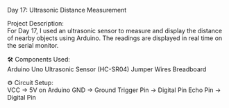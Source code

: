 Day 17: Ultrasonic Distance Measurement

Project Description:  
For Day 17, I used an ultrasonic sensor to measure and display the distance of nearby objects using Arduino. The readings are displayed in real time on the serial monitor.

🛠️ Components Used:  
Arduino Uno
Ultrasonic Sensor (HC-SR04)
Jumper Wires
Breadboard

⚙️ Circuit Setup:  
VCC → 5V on Arduino
GND → Ground
Trigger Pin → Digital Pin 
Echo Pin → Digital Pin 
